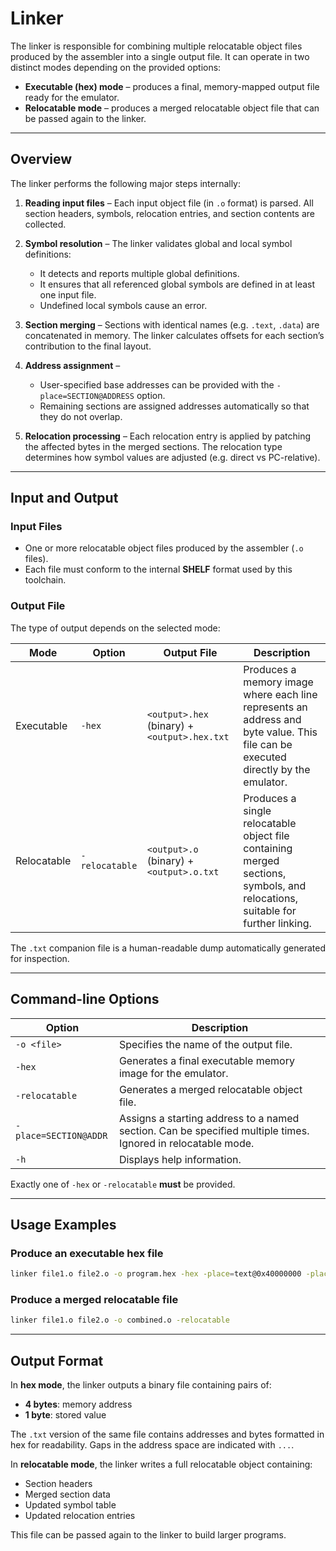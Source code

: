 # Linker

The linker is responsible for combining multiple relocatable object files produced by the assembler into a single output file.
It can operate in two distinct modes depending on the provided options:

* **Executable (hex) mode** – produces a final, memory-mapped output file ready for the emulator.
* **Relocatable mode** – produces a merged relocatable object file that can be passed again to the linker.

---

## Overview

The linker performs the following major steps internally:

1. **Reading input files** – Each input object file (in `.o` format) is parsed.
   All section headers, symbols, relocation entries, and section contents are collected.

2. **Symbol resolution** – The linker validates global and local symbol definitions:

   * It detects and reports multiple global definitions.
   * It ensures that all referenced global symbols are defined in at least one input file.
   * Undefined local symbols cause an error.

3. **Section merging** – Sections with identical names (e.g. `.text`, `.data`) are concatenated in memory.
   The linker calculates offsets for each section’s contribution to the final layout.

4. **Address assignment** –

   * User-specified base addresses can be provided with the `-place=SECTION@ADDRESS` option.
   * Remaining sections are assigned addresses automatically so that they do not overlap.

5. **Relocation processing** –
   Each relocation entry is applied by patching the affected bytes in the merged sections.
   The relocation type determines how symbol values are adjusted (e.g. direct vs PC-relative).

---

## Input and Output

### Input Files

* One or more relocatable object files produced by the assembler (`.o` files).
* Each file must conform to the internal **SHELF** format used by this toolchain.

### Output File

The type of output depends on the selected mode:

| Mode        | Option         | Output File                                  | Description                                                                                                                       |
| ----------- | -------------- | -------------------------------------------- | --------------------------------------------------------------------------------------------------------------------------------- |
| Executable  | `-hex`         | `<output>.hex` (binary) + `<output>.hex.txt` | Produces a memory image where each line represents an address and byte value. This file can be executed directly by the emulator. |
| Relocatable | `-relocatable` | `<output>.o` (binary) + `<output>.o.txt`     | Produces a single relocatable object file containing merged sections, symbols, and relocations, suitable for further linking.     |

The `.txt` companion file is a human-readable dump automatically generated for inspection.

---

## Command-line Options

| Option                | Description                                                                                                  |
| --------------------- | ------------------------------------------------------------------------------------------------------------ |
| `-o <file>`           | Specifies the name of the output file.                                                                       |
| `-hex`                | Generates a final executable memory image for the emulator.                                                  |
| `-relocatable`        | Generates a merged relocatable object file.                                                                  |
| `-place=SECTION@ADDR` | Assigns a starting address to a named section. Can be specified multiple times. Ignored in relocatable mode. |
| `-h`                  | Displays help information.                                                                                   |

Exactly one of `-hex` or `-relocatable` **must** be provided.

---

## Usage Examples

### Produce an executable hex file

```bash
linker file1.o file2.o -o program.hex -hex -place=text@0x40000000 -place=data@0x0
```

### Produce a merged relocatable file

```bash
linker file1.o file2.o -o combined.o -relocatable
```

---

## Output Format

In **hex mode**, the linker outputs a binary file containing pairs of:

* **4 bytes**: memory address
* **1 byte**: stored value

The `.txt` version of the same file contains addresses and bytes formatted in hex for readability.
Gaps in the address space are indicated with `...`.

In **relocatable mode**, the linker writes a full relocatable object containing:

* Section headers
* Merged section data
* Updated symbol table
* Updated relocation entries

This file can be passed again to the linker to build larger programs.
